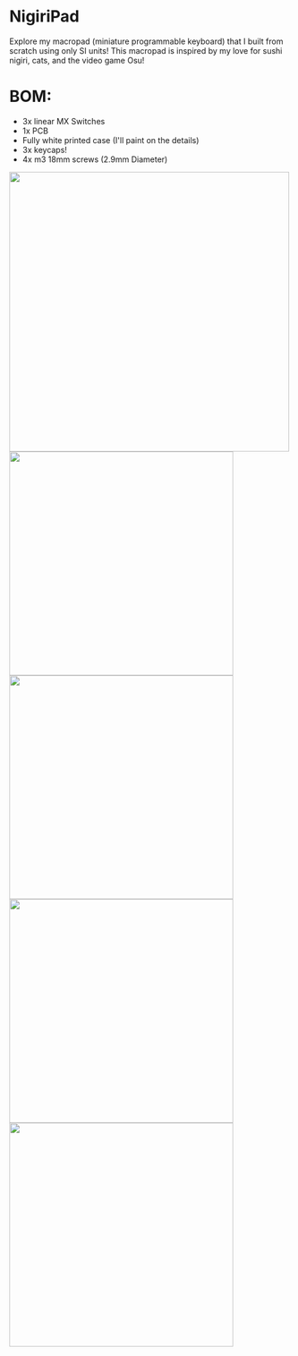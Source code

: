 # NigiriPad
Explore my macropad (miniature programmable keyboard) that I built from scratch using only SI units! This macropad is inspired by my love for sushi nigiri, cats, and the video game Osu!

# BOM:
- 3x linear MX Switches
- 1x PCB 
- Fully white printed case (I'll paint on the details)
- 3x keycaps!
- 4x m3 18mm screws (2.9mm Diameter)


<img src="https://github.com/user-attachments/assets/b1be5470-10cb-4564-8cec-5b5b86ba8004" height=500 />

<img src="https://github.com/user-attachments/assets/cdff7555-a999-4df6-93f2-cf1760abc31d" height=400 />
<img src="https://github.com/user-attachments/assets/121a0699-8cfa-4810-b4c1-2f1751bde407" height=400 />
<img src="https://github.com/user-attachments/assets/8c2dd35d-8056-4b17-851a-80b440b15cdc" height=400 />
<img src="https://github.com/user-attachments/assets/4ebf701e-bf2c-43b7-add8-01fe1ca4f5d2" height=400 />
